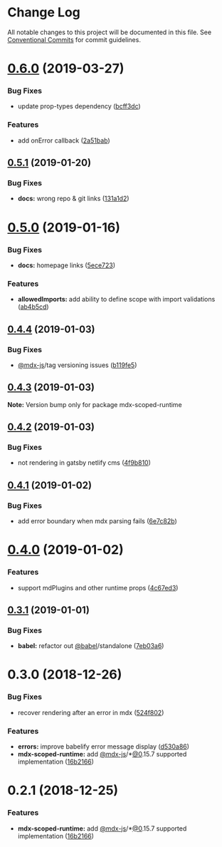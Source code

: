 # Change Log

All notable changes to this project will be documented in this file.
See [Conventional Commits](https://conventionalcommits.org) for commit guidelines.

# [0.6.0](https://github.com/buz-zard/gatsby-mdx/tree/master/packages/mdx-scoped-runtime/compare/mdx-scoped-runtime@0.5.1...mdx-scoped-runtime@0.6.0) (2019-03-27)

### Bug Fixes

- update prop-types dependency ([bcff3dc](https://github.com/buz-zard/gatsby-mdx/tree/master/packages/mdx-scoped-runtime/commit/bcff3dc))

### Features

- add onError callback ([2a51bab](https://github.com/buz-zard/gatsby-mdx/tree/master/packages/mdx-scoped-runtime/commit/2a51bab))

## [0.5.1](https://github.com/buz-zard/gatsby-mdx/tree/master/packages/mdx-scoped-runtime/compare/mdx-scoped-runtime@0.5.0...mdx-scoped-runtime@0.5.1) (2019-01-20)

### Bug Fixes

- **docs:** wrong repo & git links ([131a1d2](https://github.com/buz-zard/gatsby-mdx/tree/master/packages/mdx-scoped-runtime/commit/131a1d2))

# [0.5.0](https://github.com/buz-zard/gatsby-mdx/blob/master/packages/mdx-scoped-runtime/compare/mdx-scoped-runtime@0.4.4...mdx-scoped-runtime@0.5.0) (2019-01-16)

### Bug Fixes

- **docs:** homepage links ([5ece723](https://github.com/buz-zard/gatsby-mdx/blob/master/packages/mdx-scoped-runtime/commit/5ece723))

### Features

- **allowedImports:** add ability to define scope with import validations ([ab4b5cd](https://github.com/buz-zard/gatsby-mdx/blob/master/packages/mdx-scoped-runtime/commit/ab4b5cd))

## [0.4.4](https://github.com/buz-zard/gatsby-mdx/blob/master/packages/mdx-scoped-runtime/compare/mdx-scoped-runtime@0.4.3...mdx-scoped-runtime@0.4.4) (2019-01-03)

### Bug Fixes

- [@mdx-js](https://github.com/mdx-js)/tag versioning issues ([b119fe5](https://github.com/buz-zard/gatsby-mdx/blob/master/packages/mdx-scoped-runtime/commit/b119fe5))

## [0.4.3](https://github.com/buz-zard/gatsby-mdx/blob/master/packages/mdx-scoped-runtime/compare/mdx-scoped-runtime@0.4.2...mdx-scoped-runtime@0.4.3) (2019-01-03)

**Note:** Version bump only for package mdx-scoped-runtime

## [0.4.2](https://github.com/buz-zard/gatsby-mdx/blob/master/packages/mdx-scoped-runtime/compare/mdx-scoped-runtime@0.4.1...mdx-scoped-runtime@0.4.2) (2019-01-03)

### Bug Fixes

- not rendering in gatsby netlify cms ([4f9b810](https://github.com/buz-zard/gatsby-mdx/blob/master/packages/mdx-scoped-runtime/commit/4f9b810))

## [0.4.1](https://github.com/buz-zard/gatsby-mdx/blob/master/packages/mdx-scoped-runtime/compare/mdx-scoped-runtime@0.4.0...mdx-scoped-runtime@0.4.1) (2019-01-02)

### Bug Fixes

- add error boundary when mdx parsing fails ([6e7c82b](https://github.com/buz-zard/gatsby-mdx/blob/master/packages/mdx-scoped-runtime/commit/6e7c82b))

# [0.4.0](https://github.com/buz-zard/gatsby-mdx/blob/master/packages/mdx-scoped-runtime/compare/mdx-scoped-runtime@0.3.1...mdx-scoped-runtime@0.4.0) (2019-01-02)

### Features

- support mdPlugins and other runtime props ([4c67ed3](https://github.com/buz-zard/gatsby-mdx/blob/master/packages/mdx-scoped-runtime/commit/4c67ed3))

## [0.3.1](https://github.com/buz-zard/gatsby-mdx/blob/master/packages/mdx-scoped-runtime/compare/mdx-scoped-runtime@0.3.0...mdx-scoped-runtime@0.3.1) (2019-01-01)

### Bug Fixes

- **babel:** refactor out [@babel](https://github.com/babel)/standalone ([7eb03a6](https://github.com/buz-zard/gatsby-mdx/blob/master/packages/mdx-scoped-runtime/commit/7eb03a6))

# 0.3.0 (2018-12-26)

### Bug Fixes

- recover rendering after an error in mdx ([524f802](https://github.com/buz-zard/gatsby-mdx/blob/master/packages/mdx-scoped-runtime/commit/524f802))

### Features

- **errors:** improve babelify error message display ([d530a86](https://github.com/buz-zard/gatsby-mdx/blob/master/packages/mdx-scoped-runtime/commit/d530a86))
- **mdx-scoped-runtime:** add [@mdx-js](https://github.com/mdx-js)/\*[@0](https://github.com/0).15.7 supported implementation ([16b2166](https://github.com/buz-zard/gatsby-mdx/blob/master/packages/mdx-scoped-runtime/commit/16b2166))

# 0.2.1 (2018-12-25)

### Features

- **mdx-scoped-runtime:** add [@mdx-js](https://github.com/mdx-js)/\*[@0](https://github.com/0).15.7 supported implementation ([16b2166](https://github.com/buz-zard/gatsby-mdx/blob/master/packages/mdx-scoped-runtime/commit/16b2166))
